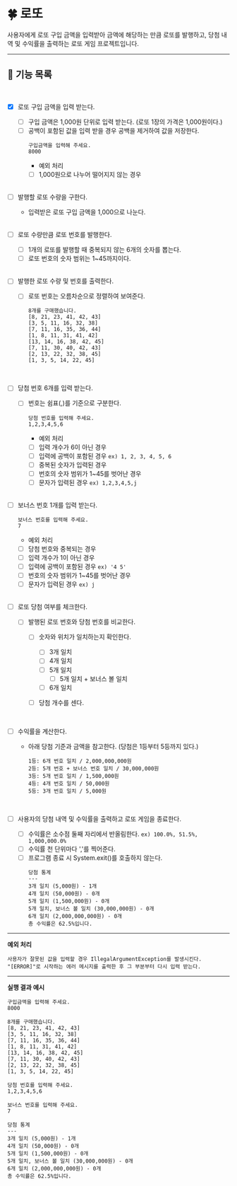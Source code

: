 # 🍀 로또
사용자에게 로또 구입 금액을 입력받아 금액에 해당하는 만큼 로또를 발행하고, 당첨 내역 및 수익률을 출력하는 로또 게임 프로젝트입니다.

-------------
## 🚀 기능 목록

<br/>

- [X] 로또 구입 금액을 입력 받는다.
  - [ ] 구입 금액은 1,000원 단위로 입력 받는다. (로또 1장의 가격은 1,000원이다.)
  - [ ] 공백이 포함된 값을 입력 받을 경우 공백을 제거하여 값을 저장한다.
    ```
    구입금액을 입력해 주세요.
    8000
    ```
    - 예외 처리
    - [ ] 1,000원으로 나누어 떨어지지 않는 경우
    
    <br/>
  
- [ ] 발행할 로또 수량을 구한다.
  - 입력받은 로또 구입 금액을 1,000으로 나눈다.
    
  <br/>
  
- [ ] 로또 수량만큼 로또 번호를 발행한다.
  - [ ] 1개의 로또를 발행할 때 중복되지 않는 6개의 숫자를 뽑는다.
  - [ ] 로또 번호의 숫자 범위는 1~45까지이다.
  
  <br/>

- [ ] 발행한 로또 수량 및 번호를 출력한다.
  - [ ] 로또 번호는 오름차순으로 정렬하여 보여준다.
    ```
    8개를 구매했습니다.
    [8, 21, 23, 41, 42, 43] 
    [3, 5, 11, 16, 32, 38] 
    [7, 11, 16, 35, 36, 44] 
    [1, 8, 11, 31, 41, 42] 
    [13, 14, 16, 38, 42, 45] 
    [7, 11, 30, 40, 42, 43] 
    [2, 13, 22, 32, 38, 45] 
    [1, 3, 5, 14, 22, 45]
    ```

    <br/>

- [ ] 당첨 번호 6개를 입력 받는다.
  - [ ] 번호는 쉼표(,)를 기준으로 구분한다.
    ```
    당첨 번호를 입력해 주세요.
    1,2,3,4,5,6
    ```
    - 예외 처리
    - [ ] 입력 개수가 6이 아닌 경우
    - [ ] 입력에 공백이 포함된 경우 `ex) 1, 2, 3, 4, 5, 6`
    - [ ] 중복된 숫자가 입력된 경우
    - [ ] 번호의 숫자 범위가 1~45를 벗어난 경우
    - [ ] 문자가 입력된 경우 `ex) 1,2,3,4,5,j`
    
    <br/>

- [ ] 보너스 번호 1개를 입력 받는다.
  ```
  보너스 번호를 입력해 주세요.
  7
  ```
  - 예외 처리
  - [ ] 당첨 번호와 중복되는 경우
  - [ ] 입력 개수가 1이 아닌 경우
  - [ ] 입력에 공백이 포함된 경우 `ex) '4 5'`
  - [ ] 번호의 숫자 범위가 1~45를 벗어난 경우
  - [ ] 문자가 입력된 경우 `ex) j`

  <br/>

- [ ] 로또 당첨 여부를 체크한다.
  - [ ] 발행된 로또 번호와 당첨 번호를 비교한다.
    - [ ] 숫자와 위치가 일치하는지 확인한다.
      - [ ] 3개 일치
      - [ ] 4개 일치
      - [ ] 5개 일치
        - [ ] 5개 일치 + 보너스 볼 일치
      - [ ] 6개 일치
    - [ ] 당첨 개수를 센다.
      
      <br/>

- [ ] 수익률을 계산한다.
  - 아래 당첨 기준과 금액을 참고한다. (당첨은 1등부터 5등까지 있다.)
    ```
    1등: 6개 번호 일치 / 2,000,000,000원
    2등: 5개 번호 + 보너스 번호 일치 / 30,000,000원
    3등: 5개 번호 일치 / 1,500,000원
    4등: 4개 번호 일치 / 50,000원
    5등: 3개 번호 일치 / 5,000원
    ```

    <br/>

- [ ] 사용자의 당첨 내역 및 수익률을 출력하고 로또 게임을 종료한다.
  - [ ] 수익률은 소수점 둘째 자리에서 반올림한다. `ex) 100.0%, 51.5%, 1,000,000.0%`
  - [ ] 수익률 천 단위마다 ','를 찍어준다.
  - [ ] 프로그램 종료 시 System.exit()를 호출하지 않는다.
    ```
    당첨 통계
    ---
    3개 일치 (5,000원) - 1개
    4개 일치 (50,000원) - 0개
    5개 일치 (1,500,000원) - 0개
    5개 일치, 보너스 볼 일치 (30,000,000원) - 0개
    6개 일치 (2,000,000,000원) - 0개
    총 수익률은 62.5%입니다.
    ```
-----------
**예외 처리**
```
사용자가 잘못된 값을 입력할 경우 IllegalArgumentException를 발생시킨다.
"[ERROR]"로 시작하는 에러 메시지를 출력한 후 그 부분부터 다시 입력 받는다.
```
---------------
**실행 결과 예시**
```
구입금액을 입력해 주세요.
8000

8개를 구매했습니다.
[8, 21, 23, 41, 42, 43]
[3, 5, 11, 16, 32, 38]
[7, 11, 16, 35, 36, 44]
[1, 8, 11, 31, 41, 42]
[13, 14, 16, 38, 42, 45]
[7, 11, 30, 40, 42, 43]
[2, 13, 22, 32, 38, 45]
[1, 3, 5, 14, 22, 45]

당첨 번호를 입력해 주세요.
1,2,3,4,5,6

보너스 번호를 입력해 주세요.
7

당첨 통계
---
3개 일치 (5,000원) - 1개
4개 일치 (50,000원) - 0개
5개 일치 (1,500,000원) - 0개
5개 일치, 보너스 볼 일치 (30,000,000원) - 0개
6개 일치 (2,000,000,000원) - 0개
총 수익률은 62.5%입니다.
```
